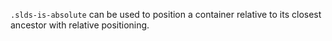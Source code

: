 `.slds-is-absolute` can be used to position a container relative to its closest ancestor with relative positioning.
